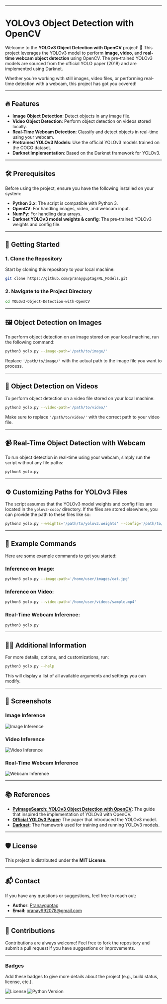 
---

# YOLOv3 Object Detection with OpenCV

Welcome to the **YOLOv3 Object Detection with OpenCV** project! 🎯 This project leverages the YOLOv3 model to perform **image, video**, and **real-time webcam object detection** using OpenCV. The pre-trained YOLOv3 models are sourced from the official YOLO paper (2018) and are implemented using Darknet.

Whether you're working with still images, video files, or performing real-time detection with a webcam, this project has got you covered!

---

## 🔥 Features

* **Image Object Detection**: Detect objects in any image file.
* **Video Object Detection**: Perform object detection on videos stored locally.
* **Real-Time Webcam Detection**: Classify and detect objects in real-time using your webcam.
* **Pretrained YOLOv3 Models**: Use the official YOLOv3 models trained on the COCO dataset.
* **Darknet Implementation**: Based on the Darknet framework for YOLOv3.

---

## 🛠️ Prerequisites

Before using the project, ensure you have the following installed on your system:

* **Python 3.x**: The script is compatible with Python 3.
* **OpenCV**: For handling images, video, and webcam input.
* **NumPy**: For handling data arrays.
* **Darknet YOLOv3 model weights & config**: The pre-trained YOLOv3 weights and config file.

---

## 🚀 Getting Started

### 1. Clone the Repository

Start by cloning this repository to your local machine:

```bash
git clone https://github.com/pranayguptag/ML_Models.git
```

### 2. Navigate to the Project Directory

```bash
cd YOLOv3-Object-Detection-with-OpenCV
```

---

## 🖼️ Object Detection on Images

To perform object detection on an image stored on your local machine, run the following command:

```bash
python3 yolo.py --image-path='/path/to/image/'
```

Replace `'/path/to/image/'` with the actual path to the image file you want to process.

---

## 🎥 Object Detection on Videos

To perform object detection on a video file stored on your local machine:

```bash
python3 yolo.py --video-path='/path/to/video/'
```

Make sure to replace `'/path/to/video/'` with the correct path to your video file.

---

## 📹 Real-Time Object Detection with Webcam

To run object detection in real-time using your webcam, simply run the script without any file paths:

```bash
python3 yolo.py
```

---

## ⚙️ Customizing Paths for YOLOv3 Files

The script assumes that the YOLOv3 model weights and config files are located in the `yolov3-coco/` directory. If the files are stored elsewhere, you can provide the path to these files like so:

```bash
python3 yolo.py --weights='/path/to/yolov3.weights' --config='/path/to/yolov3.cfg' --labels='/path/to/coco.names'
```

---

## 🎯 Example Commands

Here are some example commands to get you started:

### Inference on Image:

```bash
python3 yolo.py --image-path='/home/user/images/cat.jpg'
```

### Inference on Video:

```bash
python3 yolo.py --video-path='/home/user/videos/sample.mp4'
```

### Real-Time Webcam Inference:

```bash
python3 yolo.py
```

---

## 🧑‍💻 Additional Information

For more details, options, and customizations, run:

```bash
python3 yolo.py --help
```

This will display a list of all available arguments and settings you can modify.

---

## 📝 Screenshots

### Image Inference

![Image Inference](images/inference-example.jpg)

### Video Inference

![Video Inference](images/video-example.jpg)

### Real-Time Webcam Inference

![Webcam Inference](images/webcam-example.jpg)

---

## 📚 References

* **[PyImageSearch: YOLOv3 Object Detection with OpenCV](https://pyimagesearch.com/)**: The guide that inspired the implementation of YOLOv3 with OpenCV.
* **[Official YOLOv3 Paper](https://arxiv.org/pdf/1804.02767.pdf)**: The paper that introduced the YOLOv3 model.
* **[Darknet](https://github.com/AlexeyAB/darknet)**: The framework used for training and running YOLOv3 models.

---

## 🛡️ License

This project is distributed under the **MIT License**.

---

## 📬 Contact

If you have any questions or suggestions, feel free to reach out:

* **Author**: [Pranayguptag](https://github.com/pranayguptag)
* **Email**: [pranay992078@gmail.com](mailto:pranay992078@gmail.com)

---

## 💖 Contributions

Contributions are always welcome! Feel free to fork the repository and submit a pull request if you have suggestions or improvements.

---

### Badges

Add these badges to give more details about the project (e.g., build status, license, etc.).

![License](https://img.shields.io/badge/license-MIT-blue)
![Python Version](https://img.shields.io/badge/python-3.x-blue)

---
